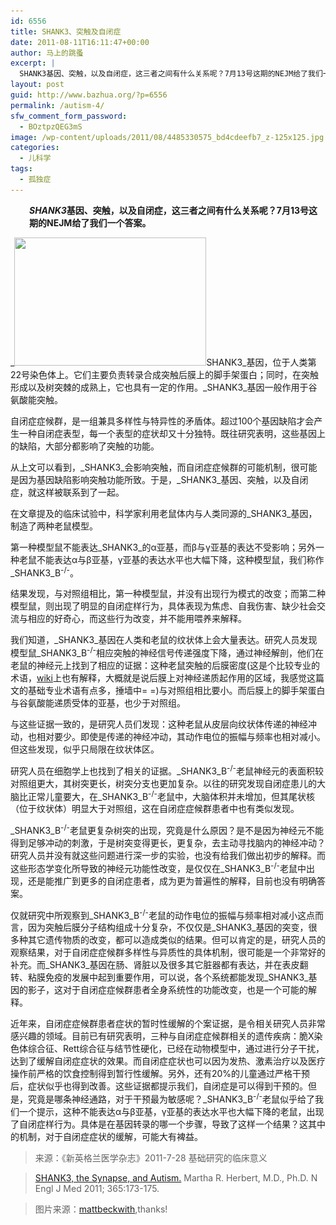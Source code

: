 ```yaml
---
id: 6556
title: SHANK3、突触及自闭症
date: 2011-08-11T16:11:47+00:00
author: 马上的跳蚤
excerpt: |
  SHANK3基因、突触，以及自闭症，这三者之间有什么关系呢？7月13号这期的NEJM给了我们一个答案。
layout: post
guid: http://www.bazhua.org/?p=6556
permalink: /autism-4/
sfw_comment_form_password:
  - BOztpzQEG3mS
image: /wp-content/uploads/2011/08/4485330575_bd4cdeefb7_z-125x125.jpg
categories:
  - 儿科学
tags:
  - 孤独症
---
```

<p style="padding-left: 30px;">
  <strong><em>SHANK3</em>基因、突触，以及自闭症，这三者之间有什么关系呢？7月13号这期的NEJM给了我们一个答案。       </strong>
</p>

_[<img class="alignleft size-full wp-image-6615" title="48:365 World Autism Awareness Day" src="/wp-content/uploads/2011/08/4485330575_bd4cdeefb7_z.jpg" alt="" width="307" height="205" srcset="/wp-content/uploads/2011/08/4485330575_bd4cdeefb7_z.jpg 640w, /wp-content/uploads/2011/08/4485330575_bd4cdeefb7_z-150x100.jpg 150w, /wp-content/uploads/2011/08/4485330575_bd4cdeefb7_z-300x200.jpg 300w, /wp-content/uploads/2011/08/4485330575_bd4cdeefb7_z-360x240.jpg 360w, /wp-content/uploads/2011/08/4485330575_bd4cdeefb7_z-600x400.jpg 600w" sizes="(max-width: 307px) 100vw, 307px" />](/wp-content/uploads/2011/08/4485330575_bd4cdeefb7_z.jpg)SHANK3_基因，位于人类第22号染色体上。它们主要负责转录合成突触后膜上的脚手架蛋白；同时，在突触形成以及树突棘的成熟上，它也具有一定的作用。_SHANK3_基因一般作用于谷氨酸能突触。

自闭症症候群，是一组兼具多样性与特异性的矛盾体。超过100个基因缺陷才会产生一种自闭症表型，每一个表型的症状却又十分独特。既往研究表明，这些基因上的缺陷，大部分都影响了突触的功能。

从上文可以看到，_SHANK3_会影响突触，而自闭症症候群的可能机制，很可能是因为基因缺陷影响突触功能所致。于是，_SHANK3_基因、突触，以及自闭症，就这样被联系到了一起。

在文章提及的临床试验中，科学家利用老鼠体内与人类同源的_SHANK3_基因，制造了两种老鼠模型。
  
第一种模型鼠不能表达_SHANK3_的α亚基，而β与γ亚基的表达不受影响；另外一种老鼠不能表达α与β亚基，γ亚基的表达水平也大幅下降，这种模型鼠，我们称作_SHANK3_B<sup>-/-</sup>。
  
结果发现，与对照组相比，第一种模型鼠，并没有出现行为模式的改变；而第二种模型鼠，则出现了明显的自闭症样行为，具体表现为焦虑、自我伤害、缺少社会交流与相应的好奇心，而这些行为改变，并不能用喂养来解释。

我们知道，_SHANK3_基因在人类和老鼠的纹状体上会大量表达。研究人员发现模型鼠_SHANK3_B<sup>-/-</sup>相应突触的神经信号传递强度下降，通过神经解剖，他们在老鼠的神经元上找到了相应的证据：这种老鼠突触的后膜密度(这是个比较专业的术语，[wiki](http://en.wikipedia.org/wiki/Postsynaptic_density)上也有解释，大概就是说后膜上对神经递质起作用的区域，我感觉这篇文的基础专业术语有点多，捶墙中= =)与对照组相比要小。而后膜上的脚手架蛋白与谷氨酸能递质受体的亚基，也少于对照组。
  
与这些证据一致的，是研究人员们发现：这种老鼠从皮层向纹状体传递的神经冲动，也相对要少。即使是传递的神经冲动，其动作电位的振幅与频率也相对减小。但这些发现，似乎只局限在纹状体区。

研究人员在细胞学上也找到了相关的证据。_SHANK3_B<sup>-/-</sup>老鼠神经元的表面积较对照组更大，其树突更长，树突分支也更加复杂。以往的研究发现自闭症患儿的大脑比正常儿童要大，在_SHANK3_B<sup>-/-</sup>老鼠中，大脑体积并未增加，但其尾状核（位于纹状体）明显大于对照组，这在自闭症症候群患者中也有类似发现。

_SHANK3_B<sup>-/-</sup>老鼠更复杂树突的出现，究竟是什么原因？是不是因为神经元不能得到足够冲动的刺激，于是树突变得更长，更复杂，去主动寻找脑内的神经冲动？研究人员并没有就这些问题进行深一步的实验，也没有给我们做出初步的解释。而这些形态学变化所导致的神经元功能性改变，是仅仅在_SHANK3_B<sup>-/-</sup>老鼠中出现，还是能推广到更多的自闭症患者，成为更为普遍性的解释，目前也没有明确答案。
  
仅就研究中所观察到_SHANK3_B<sup>-/-</sup>老鼠的动作电位的振幅与频率相对减小这点而言，因为突触后膜分子结构组成十分复杂，不仅仅是_SHANK3_基因的突变，很多种其它遗传物质的改变，都可以造成类似的结果。但可以肯定的是，研究人员的观察结果，对于自闭症症候群多样性与异质性的具体机制，很可能是一个非常好的补充。而_SHANK3_基因在肠、肾脏以及很多其它脏器都有表达，并在表皮翻转、粘膜免疫的发展中起到重要作用，可以说，各个系统都能发现_SHANK3_基因的影子，这对于自闭症症候群患者全身系统性的功能改变，也是一个可能的解释。

近年来，自闭症症候群患者症状的暂时性缓解的个案证据，是令相关研究人员非常感兴趣的领域。目前已有研究表明，三种与自闭症症候群相关的遗传疾病：脆X染色体综合征、Rett综合征与结节性硬化，已经在动物模型中，通过进行分子干扰，达到了缓解自闭症症状的效果。而自闭症症状也可以因为发热、激素治疗以及医疗操作前严格的饮食控制得到暂行性缓解。另外，还有20%的儿童通过严格干预后，症状似乎也得到改善。这些证据都提示我们，自闭症是可以得到干预的。但是，究竟是哪条神经通路，对于干预最为敏感呢？_SHANK3_B<sup>-/-</sup>老鼠似乎给了我们一个提示，这种不能表达α与β亚基，γ亚基的表达水平也大幅下降的老鼠，出现了自闭症样行为。具体是在基因转录的哪一个步骤，导致了这样一个结果？这其中的机制，对于自闭症症状的缓解，可能大有裨益。

> 来源：《新英格兰医学杂志》2011-7-28 基础研究的临床意义
  
> [SHANK3, the Synapse, and Autism.](http://www.nejm.org/doi/full/10.1056/NEJMcibr1104261) Martha R. Herbert, M.D., Ph.D. N Engl J Med 2011; 365:173-175.
  
> 图片来源：[mattbeckwith](http://www.flickr.com/photos/mattbeckwith/4485330575/),thanks!
